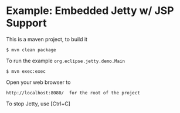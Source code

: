 Example: Embedded Jetty w/ JSP Support 
=====================================================



This is a maven project, to build it

    $ mvn clean package

To run the example `org.eclipse.jetty.demo.Main`

    $ mvn exec:exec

Open your web browser to

    http://localhost:8080/  for the root of the project

To stop Jetty, use [Ctrl+C]

